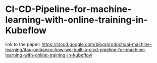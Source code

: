 # CI-CD-Pipeline-for-machine-learning-with-online-training-in-Kubeflow
link to the paper: https://cloud.google.com/blog/products/ai-machine-learning/itau-unibanco-how-we-built-a-cicd-pipeline-for-machine-learning-with-online-training-in-kubeflow
